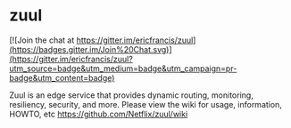 zuul
====

[![Join the chat at https://gitter.im/ericfrancis/zuul](https://badges.gitter.im/Join%20Chat.svg)](https://gitter.im/ericfrancis/zuul?utm_source=badge&utm_medium=badge&utm_campaign=pr-badge&utm_content=badge)

Zuul is an edge service that provides dynamic routing, monitoring, resiliency, security, and more.
Please view the wiki for usage, information, HOWTO, etc https://github.com/Netflix/zuul/wiki

